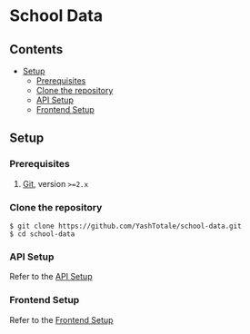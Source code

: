# School Data <!-- omit in toc -->

## Contents <!-- omit in toc -->

- [Setup](#setup)
  - [Prerequisites](#prerequisites)
  - [Clone the repository](#clone-the-repository)
  - [API Setup](#api-setup)
  - [Frontend Setup](#frontend-setup)

## Setup

### Prerequisites

1. [Git](https://git-scm.com/), version `>=2.x`

### Clone the repository

```shell
$ git clone https://github.com/YashTotale/school-data.git
$ cd school-data
```

### API Setup

Refer to the [API Setup](/api/README.md#setup)

### Frontend Setup

Refer to the [Frontend Setup](/front-end/README.md#setup)
